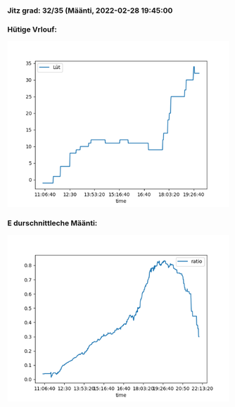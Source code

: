 ### Jitz grad: 32/35 (Määnti, 2022-02-28 19:45:00

### Hütige Vrlouf:
![Graph](Today.png)

### E durschnittleche Määnti:
![Graph](Määnti.png)